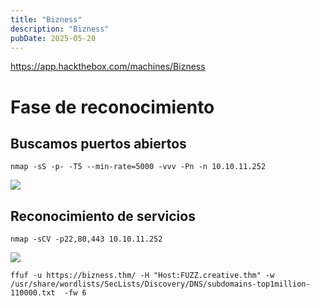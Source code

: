 ```yaml
---
title: "Bizness"
description: "Bizness"
pubDate: 2025-05-20
---
```


https://app.hackthebox.com/machines/Bizness

# Fase de reconocimiento

## Buscamos puertos abiertos

````
nmap -sS -p- -T5 --min-rate=5000 -vvv -Pn -n 10.10.11.252
````

![](https://uuqke3c479llohf3.public.blob.vercel-storage.com/Pasted%20image%2020240511192902.png)

## Reconocimiento de servicios

````
nmap -sCV -p22,80,443 10.10.11.252
````

![](https://uuqke3c479llohf3.public.blob.vercel-storage.com/Pasted%20image%2020240511193155.png)

````
ffuf -u https://bizness.thm/ -H "Host:FUZZ.creative.thm" -w /usr/share/wordlists/SecLists/Discovery/DNS/subdomains-top1million-110000.txt  -fw 6
````
